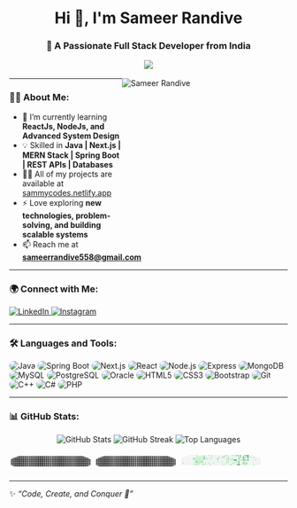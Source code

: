 <h1 align="center">Hi 👋, I'm Sameer Randive</h1>
<h3 align="center">🚀 A Passionate Full Stack Developer from India</h3>

<p align="center">
  <img src="https://readme-typing-svg.herokuapp.com?size=22&duration=4000&color=0D63E1&center=true&vCenter=true&width=600&lines=Full+Stack+Java+Developer;MERN+Stack+Developer;Next.js+%7C+Spring+Boot+%7C+System+Design;Always+Learning+%26+Building+Cool+Stuff!"/>
</p>

<img align="right" src="https://github.com/sammy171207/sammy171207/assets/96017028/33992301-b5b8-4b53-a91e-6d13fdd080b4" alt="Sameer Randive" width="300" height="300"/>

---

### 👨‍💻 About Me:
- 🌱 I’m currently learning **ReactJs, NodeJs, and Advanced System Design**  
- 💡 Skilled in **Java | Next.js | MERN Stack | Spring Boot | REST APIs | Databases**  
- 👨‍💻 All of my projects are available at [sammycodes.netlify.app](https://sammycodes.netlify.app)  
- ⚡ Love exploring **new technologies, problem-solving, and building scalable systems**  
- 📫 Reach me at **sameerrandive558@gmail.com**  

---

### 🌍 Connect with Me:
<p align="left">
  <a href="https://www.linkedin.com/in/sameer-randive-a82073225" target="_blank">
    <img src="https://img.shields.io/badge/LinkedIn-0A66C2?style=for-the-badge&logo=linkedin&logoColor=white" alt="LinkedIn"/>
  </a>
  <a href="https://www.instagram.com/sammy_rv_" target="_blank">
    <img src="https://img.shields.io/badge/Instagram-E4405F?style=for-the-badge&logo=instagram&logoColor=white" alt="Instagram"/>
  </a>
</p>

---

### 🛠️ Languages and Tools:
<p align="left">
  <img src="https://img.shields.io/badge/Java-ED8B00?style=for-the-badge&logo=openjdk&logoColor=white&labelColor=ED8B00" alt="Java" style="border-radius: 25px;"/>
  <img src="https://img.shields.io/badge/SpringBoot-6DB33F?style=for-the-badge&logo=springboot&logoColor=white" alt="Spring Boot" style="border-radius: 25px;"/>
  <img src="https://img.shields.io/badge/Next.js-000000?style=for-the-badge&logo=next.js&logoColor=white" alt="Next.js" style="border-radius: 25px;"/>
  <img src="https://img.shields.io/badge/React-20232A?style=for-the-badge&logo=react&logoColor=61DAFB" alt="React" style="border-radius: 25px;"/>
  <img src="https://img.shields.io/badge/Node.js-43853D?style=for-the-badge&logo=node.js&logoColor=white" alt="Node.js" style="border-radius: 25px;"/>
  <img src="https://img.shields.io/badge/Express.js-404D59?style=for-the-badge" alt="Express" style="border-radius: 25px;"/>
  <img src="https://img.shields.io/badge/MongoDB-47A248?style=for-the-badge&logo=mongodb&logoColor=white" alt="MongoDB" style="border-radius: 25px;"/>
  <img src="https://img.shields.io/badge/MySQL-4479A1?style=for-the-badge&logo=mysql&logoColor=white" alt="MySQL" style="border-radius: 25px;"/>
  <img src="https://img.shields.io/badge/PostgreSQL-336791?style=for-the-badge&logo=postgresql&logoColor=white" alt="PostgreSQL" style="border-radius: 25px;"/>
  <img src="https://img.shields.io/badge/Oracle-F80000?style=for-the-badge&logo=oracle&logoColor=white" alt="Oracle" style="border-radius: 25px;"/>
  <img src="https://img.shields.io/badge/HTML5-E34F26?style=for-the-badge&logo=html5&logoColor=white" alt="HTML5" style="border-radius: 25px;"/>
  <img src="https://img.shields.io/badge/CSS3-1572B6?style=for-the-badge&logo=css3&logoColor=white" alt="CSS3" style="border-radius: 25px;"/>
  <img src="https://img.shields.io/badge/Bootstrap-563D7C?style=for-the-badge&logo=bootstrap&logoColor=white" alt="Bootstrap" style="border-radius: 25px;"/>
  <img src="https://img.shields.io/badge/Git-F05032?style=for-the-badge&logo=git&logoColor=white" alt="Git" style="border-radius: 25px;"/>
  <img src="https://img.shields.io/badge/C%2B%2B-00599C?style=for-the-badge&logo=c%2B%2B&logoColor=white" alt="C++" style="border-radius: 25px;"/>
  <img src="https://img.shields.io/badge/C%23-239120?style=for-the-badge&logo=c-sharp&logoColor=white" alt="C#" style="border-radius: 25px;"/>
  <img src="https://img.shields.io/badge/PHP-777BB4?style=for-the-badge&logo=php&logoColor=white" alt="PHP" style="border-radius: 25px;"/>
</p>

---

### 📊 GitHub Stats:
<p align="center">
  <img src="https://github-readme-stats.vercel.app/api?username=sammy171207&show_icons=true&theme=radical" alt="GitHub Stats" height="180"/>
  <img src="https://github-readme-streak-stats.herokuapp.com/?user=sammy171207&theme=radical" alt="GitHub Streak" height="180"/>
  <img src="https://github-readme-stats.vercel.app/api/top-langs/?username=sammy171207&layout=compact&theme=radical" alt="Top Languages" height="180"/>
</p>

<!-- Snake Animation Section (Circular) -->
<img src="./dist/github-snake.svg" alt="GitHub Snake" style="border-radius:50%; width:150px;">
<img src="./dist/github-snake-dark.svg" alt="GitHub Snake Dark" style="border-radius:50%; width:150px;">
<img src="./dist/ocean.gif" alt="Ocean Snake" style="border-radius:50%; width:150px;">

---

✨ *“Code, Create, and Conquer 🚀”*

